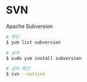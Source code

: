 # SVN
Apache Subversion   



```bash
# 확인
$ yum list subversion

# 설치
$ sudo yum install subversion

# 설치 확인
$ svn --version
```
